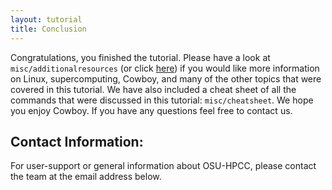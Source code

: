 ```yaml
---
layout: tutorial
title: Conclusion
---
```




Congratulations, you finished the tutorial. Please have a look at `misc/additionalresources` (or click [here][additional]) if you would like more information on Linux, supercomputing, Cowboy, and many of the other topics that were covered in this tutorial. We have also included a cheat sheet of all the commands that were discussed in this tutorial: `misc/cheatsheet`. We hope you enjoy Cowboy. If you have any questions feel free to contact us.

[additional]: https://github.com/OSU-HPCC/New-User-Tutorial/blob/master/misc/additionalresources.md

Contact Information:
--------------------

For user-support or general information about OSU-HPCC, please contact the team at the email address below.
